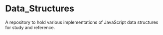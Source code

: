 # Data_Structures
A repository to hold various implementations of JavaScript data structures for study and reference.
